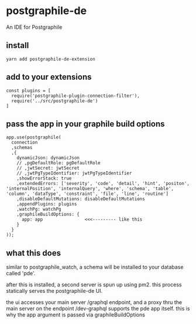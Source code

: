 # postgraphile-de

An IDE for Postgraphile

## install
```
yarn add postgraphile-de-extension
```

## add to your extensions
```
const plugins = [
  require('postgraphile-plugin-connection-filter'),
  require('../src/postgraphile-de')
]
```

## pass the app in your graphile build options
```
app.use(postgraphile(
  connection
  ,schemas
  ,{
    dynamicJson: dynamicJson
    // ,pgDefaultRole: pgDefaultRole
    // ,jwtSecret: jwtSecret
    // ,jwtPgTypeIdentifier: jwtPgTypeIdentifier
    ,showErrorStack: true
    ,extendedErrors: ['severity', 'code', 'detail', 'hint', 'positon', 'internalPosition', 'internalQuery', 'where', 'schema', 'table', 'column', 'dataType', 'constraint', 'file', 'line', 'routine']
    ,disableDefaultMutations: disableDefaultMutations
    ,appendPlugins: plugins
    ,watchPg: watchPg
    ,graphileBuildOptions: {
      app: app                <<<--------- like this
    }
  }
));
```

## what this does
similar to postgraphile_watch, a schema will be installed to your database called 'pde'.

after this is installed, a second server is spun up using pm2.  this process statically serves the postgraphile-de UI.

the ui accesses your main server /graphql endpoint, and a proxy thru the main server on the endpoint /dev-graphql supports the pde app itself.  this is why the app argument is passed via graphileBuildOptions